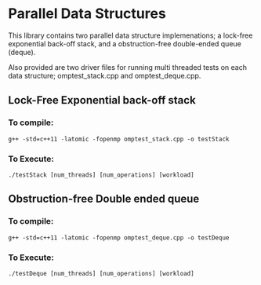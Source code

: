 # Parallel Data Structures

This library contains two parallel data structure implemenations; a lock-free exponential back-off stack, and a obstruction-free double-ended queue (deque). 

Also provided are two driver files for running multi threaded tests on each data structure; omptest_stack.cpp and omptest_deque.cpp.
## Lock-Free Exponential back-off stack
### To compile:
```
g++ -std=c++11 -latomic -fopenmp omptest_stack.cpp -o testStack
```

### To Execute:
```
./testStack [num_threads] [num_operations] [workload]
```
## Obstruction-free Double ended queue
### To compile:
```
g++ -std=c++11 -latomic -fopenmp omptest_deque.cpp -o testDeque
```

### To Execute:
```
./testDeque [num_threads] [num_operations] [workload]
```
